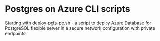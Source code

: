 # Postgres on Azure CLI scripts

Starting with [deploy-pgfs-pe.sh](deploy-pgfs-pe.sh) - a script to deploy Azure Database for PostgreSQL flexible server in a secure network configuration with private endpoints.
